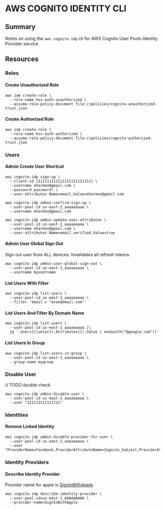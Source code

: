 # AWS COGNITO IDENTITY CLI

## Summary

Notes on using the `aws cognito-idp` cli for AWS Cognito User Pools Identity Provider service

## Resources

### Roles

#### Create Unauthorized Role

```console
aws iam create-role \
  --role-name hss-auth-unauthorized \
  --assume-role-policy-document file://policies/cognito-unauthorized-trust.json
```

#### Create Authorized Role

```console
aws iam create-role \
  --role-name hss-auth-authorized \
  --assume-role-policy-document file://policies/cognito-authorized-trust.json
```

### Users

#### Admin Create User Shortcut

```console
aws cognito-idp sign-up \
  --client-id 11111111111111111111111111 \
  --username eharmon@gmail.com \
  --password password! \
  --user-attributes Name=email,Value=eharmon@gmail.com

aws cognito-idp admin-confirm-sign-up \
  --user-pool-id us-east-1_aaaaaaaaa \
  --username eharmon@gmail.com

aws cognito-idp admin-update-user-attributes \
  --user-pool-id us-east-1_aaaaaaaaa \
  --username eharmon@gmail.com \
  --user-attributes Name=email_verified,Value=true
```

#### Admin User Global Sign Out

Sign out user from ALL devices. Invalidates all refresh tokens.

```console
aws cognito-idp admin-user-global-sign-out \
  --user-pool-id us-east-1_aaaaaaaaa \
  --username myusername
```

#### List Users With Filter

```console
aws cognito-idp list-users \
  --user-pool-id us-east-1_aaaaaaaaa \
  --filter 'email = "evan@email.com"'
```

#### List Users And Filter By Domain Name

```console
aws cognito-idp list-users \
  --user-pool-id us-east-1_aaaaaaaaa |\
  jq '.Users[]|select(.Attributes[]|.Value | endswith("@google.com"))'
```

#### List Users In Group

```console
aws cognito-idp list-users-in-group \
  --user-pool-id us-east-1_aaaaaaaaa \
  --group-name mygroup
```

### Disable User

// TODO double check

```console
aws cognito-idp admin-disable-user \
  --user-pool-id us-east-1_aaaaaaaaa \
  --user "111111111111111"
```

### Identities

#### Remove Linked Identity

```console
aws cognito-idp admin-disable-provider-for-user \
  --user-pool-id us-east-1_aaaaaaaaa \
  --user "ProviderName=Facebook,ProviderAttributeName=Cognito_Subject,ProviderAttributeValue=111111111111111"
```

### Identity Providers

#### Describe Identity Provider

Provider name for apple is [SignInWithApple](https://docs.aws.amazon.com/cli/latest/reference/cognito-idp/describe-identity-provider.html)

```console
aws cognito-idp describe-identity-provider \
  --user-pool-id=us-east-1_AAAAAAAAA \
  --provider-name=SignInWithApple
```
